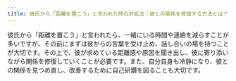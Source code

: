 ```yaml
---
title: 彼氏から「距離を置こう」と言われた時の対処法｜彼との関係を修復する方法とは？
---
```


彼氏から「距離を置こう」と言われたら、一緒にいる時間や連絡を減らすことが多いですが、その前にまずは彼からの言葉を受け止め、話し合いの場を持つことが大切です。その上で、彼が求めている距離感や原因を聞き出し、彼に寄り添いながら関係を修復していくことが必要です。また、自分自身も冷静になり、彼との関係を見つめ直し、改善するために自己研鑽を図ることも大切です。
